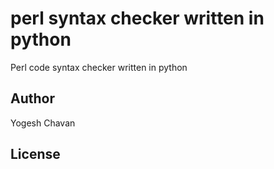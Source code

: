 # perl syntax checker written in python
Perl code syntax checker written in python

## Author

Yogesh Chavan

## License


